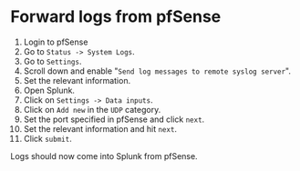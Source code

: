 # Forward logs from pfSense

1. Login to pfSense
2. Go to `Status -> System Logs`.
3. Go to `Settings`.
4. Scroll down and enable "`Send log messages to remote syslog server`".
5. Set the relevant information.
6. Open Splunk.
7. Click on `Settings -> Data inputs`.
8. Click on `Add new` in the `UDP` category.
9. Set the port specified in pfSense and click `next`.
10. Set the relevant information and hit `next`.
11. Click `submit`.

Logs should now come into Splunk from pfSense.